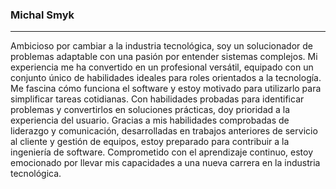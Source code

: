 ### Michal Smyk

---
Ambicioso por cambiar a la industria tecnológica, soy un solucionador de problemas adaptable con una pasión por entender sistemas complejos. Mi experiencia me ha convertido en un profesional versátil, equipado con un conjunto único de habilidades ideales para roles orientados a la tecnología. Me fascina cómo funciona el software y estoy motivado para utilizarlo para simplificar tareas cotidianas. Con habilidades probadas para identificar problemas y convertirlos en soluciones prácticas, doy prioridad a la experiencia del usuario. Gracias a mis habilidades comprobadas de liderazgo y comunicación, desarrolladas en trabajos anteriores de servicio al cliente y gestión de equipos, estoy preparado para contribuir a la ingeniería de software. Comprometido con el aprendizaje continuo, estoy emocionado por llevar mis capacidades a una nueva carrera en la industria tecnológica.